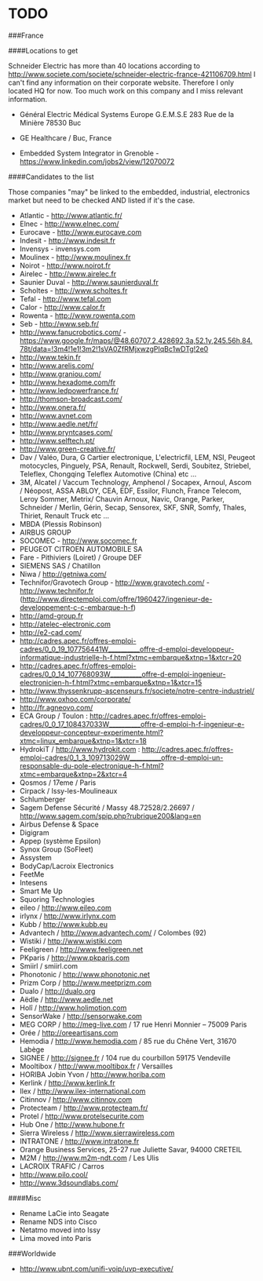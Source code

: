 TODO
====

###France

####Locations to get

Schneider Electric has more than 40 locations according to http://www.societe.com/societe/schneider-electric-france-421106709.html
I can't find any information on their corporate website.
Therefore I only located HQ for now. Too much work on this company and I miss relevant information.

- Général Electric Médical Systems Europe G.E.M.S.E
  283 Rue de la Minière
  78530 Buc

- GE Healthcare / Buc, France

- Embedded System Integrator in Grenoble - https://www.linkedin.com/jobs2/view/12070072

####Candidates to the list

Those companies "may" be linked to the embedded, industrial, electronics market but need to be checked AND listed if it's the case.

- Atlantic - http://www.atlantic.fr/
- Elnec - http://www.elnec.com/
- Eurocave - http://www.eurocave.com
- Indesit - http://www.indesit.fr
- Invensys - invensys.com
- Moulinex - http://www.moulinex.fr
- Noirot - http://www.noirot.fr
- Airelec - http://www.airelec.fr
- Saunier Duval - http://www.saunierduval.fr
- Scholtes - http://www.scholtes.fr
- Tefal - http://www.tefal.com
- Calor - http://www.calor.fr
- Rowenta - http://www.rowenta.com
- Seb - http://www.seb.fr/
- http://www.fanucrobotics.com/ - https://www.google.fr/maps/@48.60707,2.428692,3a,52.1y,245.56h,84.78t/data=!3m4!1e1!3m2!1sVA0ZfRMjxwzgPIqBc1wDTg!2e0
- http://www.tekin.fr
- http://www.arelis.com/
- http://www.graniou.com/
- http://www.hexadome.com/fr
- http://www.ledpowerfrance.fr/
- http://thomson-broadcast.com/
- http://www.onera.fr/
- http://www.avnet.com
- http://www.aedle.net/fr/
- http://www.pryntcases.com/
- http://www.selftech.pt/
- http://www.green-creative.fr/ 
- Dav / Valéo, Dura, G Cartier electronique, L'electricfil, LEM, NSI, Peugeot motocycles, Pinguely, PSA, Renault, Rockwell, Serdi, Soubitez, Striebel, Teleflex, Chongqing Teleflex Automotive (China) etc ...
- 3M, Alcatel / Vaccum Technology, Amphenol / Socapex, Arnoul, Ascom / Néopost, ASSA ABLOY, CEA, EDF, Essilor, Flunch, France Telecom, Leroy Sommer, Metrix/ Chauvin Arnoux, Navic, Orange, Parker, Schneider / Merlin, Gérin, Secap, Sensorex, SKF, SNR, Somfy, Thales, Thiriet, Renault Truck etc ... 
- MBDA (Plessis Robinson)
- AIRBUS GROUP
- SOCOMEC - http://www.socomec.fr
- PEUGEOT CITROEN AUTOMOBILE SA
- Fare - Pithiviers (Loiret) / Groupe DEF
- SIEMENS SAS / Chatillon
- Niwa / http://getniwa.com/
- Technifor/Gravotech Group - http://www.gravotech.com/ - http://www.technifor.fr (http://www.directemploi.com/offre/1960427/ingenieur-de-developpement-c-c-embarque-h-f)
- http://amd-group.fr
- http://atelec-electronic.com
- http://e2-cad.com/
- http://cadres.apec.fr/offres-emploi-cadres/0_0_19_107756441W__________offre-d-emploi-developpeur-informatique-industrielle-h-f.html?xtmc=embarque&xtnp=1&xtcr=20
- http://cadres.apec.fr/offres-emploi-cadres/0_0_14_107768093W__________offre-d-emploi-ingenieur-electronicien-h-f.html?xtmc=embarque&xtnp=1&xtcr=15
- http://www.thyssenkrupp-ascenseurs.fr/societe/notre-centre-industriel/
- http://www.oxhoo.com/corporate/
- http://fr.agneovo.com/
- ECA Group / Toulon : http://cadres.apec.fr/offres-emploi-cadres/0_0_17_108437033W__________offre-d-emploi-h-f-ingenieur-e-developpeur-concepteur-experimente.html?xtmc=linux_embarque&xtnp=1&xtcr=18
- HydrokiT / http://www.hydrokit.com : http://cadres.apec.fr/offres-emploi-cadres/0_1_3_109713029W__________offre-d-emploi-un-responsable-du-pole-electronique-h-f.html?xtmc=embarque&xtnp=2&xtcr=4
- Qosmos / 17eme / Paris
- Cirpack / Issy-les-Moulineaux
- Schlumberger
- Sagem Defense Sécurité / Massy 48.72528/2.26697 / http://www.sagem.com/spip.php?rubrique200&lang=en
- Airbus Defense & Space
- Digigram
- Appep (système Epsilon)
- Synox Group (SoFleet)
- Assystem
- BodyCap/Lacroix Electronics
- FeetMe
- Intesens
- Smart Me Up
- Squoring Technologies
- eileo / http://www.eileo.com
- irlynx / http://www.irlynx.com
- Kubb / http://www.kubb.eu
- Advantech / http://www.advantech.com/ / Colombes (92)
- Wistiki / http://www.wistiki.com
- Feeligreen / http://www.feeligreen.net
- PKparis / http://www.pkparis.com
- Smiirl / smiirl.com
- Phonotonic / http://www.phonotonic.net
- Prizm Corp / http://www.meetprizm.com
- Dualo / http://dualo.org
- Aëdle / http://www.aedle.net
- Holî / http://www.holimotion.com
- SensorWake / http://sensorwake.com
- MEG CORP / http://meg-live.com / 17 rue Henri Monnier – 75009 Paris
- Orée / http://oreeartisans.com
- Hemodia / http://www.hemodia.com / 85 rue du Chêne Vert, 31670 Labège
- SIGNEE / http://signee.fr / 104 rue du courbillon 59175 Vendeville
- Mooltibox / http://www.mooltibox.fr / Versailles
- HORIBA Jobin Yvon / http://www.horiba.com
- Kerlink / http://www.kerlink.fr
- Ilex / http://www.ilex-international.com
- Citinnov / http://www.citinnov.com
- Protecteam / http://www.protecteam.fr/
- Protel / http://www.protelsecurite.com
- Hub One / http://www.hubone.fr
- Sierra Wireless / http://www.sierrawireless.com
- INTRATONE / http://www.intratone.fr
- Orange Business Services, 25-27 rue Juliette Savar, 94000 CRETEIL
- M2M / http://www.m2m-ndt.com / Les Ulis
- LACROIX TRAFIC / Carros
- http://www.pilo.cool/
- http://www.3dsoundlabs.com/

####Misc

- Rename LaCie into Seagate
- Rename NDS into Cisco
- Netatmo moved into Issy
- Lima moved into Paris

###Worldwide

- http://www.ubnt.com/unifi-voip/uvp-executive/

